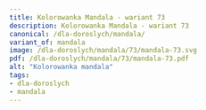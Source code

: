 ```yaml
---
title: Kolorowanka Mandala - wariant 73
description: Kolorowanka Mandala - wariant 73
canonical: /dla-doroslych/mandala/
variant_of: mandala
image: /dla-doroslych/mandala/73/mandala-73.svg
pdf: /dla-doroslych/mandala/73/mandala-73.pdf
alt: "Kolorowanka mandala"
tags:
- dla-doroslych
- mandala
---
```

